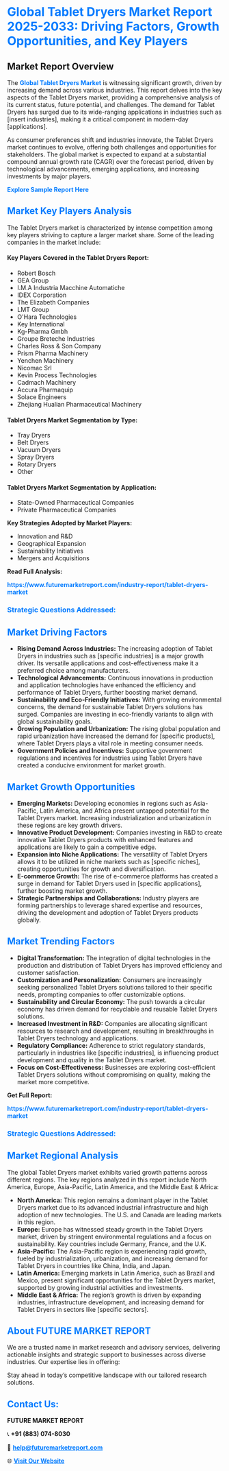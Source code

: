 <h1 style="color: #007BFF;">Global Tablet Dryers Market Report 2025-2033: Driving Factors, Growth Opportunities, and Key Players</h1>

<section id="overview">
<h2>Market Report Overview</h2>
<p>The <a href="https://www.futuremarketreport.com/industry-report/tablet-dryers-market" style="color: #007BFF; text-decoration: none;"><strong>Global Tablet Dryers Market</strong></a> is witnessing significant growth, driven by increasing demand across various industries. This report delves into the key aspects of the Tablet Dryers market, providing a comprehensive analysis of its current status, future potential, and challenges. The demand for Tablet Dryers has surged due to its wide-ranging applications in industries such as [insert industries], making it a critical component in modern-day [applications].</p>
<p>As consumer preferences shift and industries innovate, the Tablet Dryers market continues to evolve, offering both challenges and opportunities for stakeholders. The global market is expected to expand at a substantial compound annual growth rate (CAGR) over the forecast period, driven by technological advancements, emerging applications, and increasing investments by major players.</p>
</section>

<section id="overview">
<p><a href="https://www.futuremarketreport.com/request-sample/reportId=92735" style="color: #007BFF; text-decoration: none;"><strong>Explore Sample Report Here</strong></a></p>
</section>

<section id="key-players">
<h2 style="color: #007BFF;">Market Key Players Analysis</h2>
<p>The Tablet Dryers market is characterized by intense competition among key players striving to capture a larger market share. Some of the leading companies in the market include:</p>
<h4>Key Players Covered in the Tablet Dryers Report:</h4>
<ul><li>Robert Bosch</li><li>GEA Group</li><li>I.M.A Industria Macchine Automatiche</li><li>IDEX Corporation</li><li>The Elizabeth Companies</li><li>LMT Group</li><li>O&#039;Hara Technologies</li><li>Key International</li><li>Kg-Pharma Gmbh</li><li>Groupe Breteche Industries</li><li>Charles Ross &amp; Son Company</li><li>Prism Pharma Machinery</li><li>Yenchen Machinery</li><li>Nicomac Srl</li><li>Kevin Process Technologies</li><li>Cadmach Machinery</li><li>Accura Pharmaquip</li><li>Solace Engineers</li><li>Zhejiang Hualian Pharmaceutical Machinery</li></ul>
<h4>Tablet Dryers Market Segmentation by Type:</h4>
<ul><li>Tray Dryers</li><li>Belt Dryers</li><li>Vacuum Dryers</li><li>Spray Dryers</li><li>Rotary Dryers</li><li>Other</li></ul>

<h4>Tablet Dryers Market Segmentation by Application:</h4>
<ul><li>State-Owned Pharmaceutical Companies</li><li>Private Pharmaceutical Companies</li></ul>
<p><strong>Key Strategies Adopted by Market Players:</strong></p>
<ul>
<li>Innovation and R&D</li>
<li>Geographical Expansion</li>
<li>Sustainability Initiatives</li>
<li>Mergers and Acquisitions</li>
</ul>
</section>

<section>
<p><strong>Read Full Analysis: </strong></p><a href="https://www.futuremarketreport.com/industry-report/tablet-dryers-market" style="color: #007BFF; text-decoration: none;"><strong>https://www.futuremarketreport.com/industry-report/tablet-dryers-market</strong></a>
<h3 style="color: #007BFF;">Strategic Questions Addressed:</h3>
</section>

<section id="driving-factors">
<h2 style="color: #007BFF;">Market Driving Factors</h2>
<ul>
<li><strong>Rising Demand Across Industries:</strong> The increasing adoption of Tablet Dryers in industries such as [specific industries] is a major growth driver. Its versatile applications and cost-effectiveness make it a preferred choice among manufacturers.</li>
<li><strong>Technological Advancements:</strong> Continuous innovations in production and application technologies have enhanced the efficiency and performance of Tablet Dryers, further boosting market demand.</li>
<li><strong>Sustainability and Eco-Friendly Initiatives:</strong> With growing environmental concerns, the demand for sustainable Tablet Dryers solutions has surged. Companies are investing in eco-friendly variants to align with global sustainability goals.</li>
<li><strong>Growing Population and Urbanization:</strong> The rising global population and rapid urbanization have increased the demand for [specific products], where Tablet Dryers plays a vital role in meeting consumer needs.</li>
<li><strong>Government Policies and Incentives:</strong> Supportive government regulations and incentives for industries using Tablet Dryers have created a conducive environment for market growth.</li>
</ul>
</section>

<section id="growth-opportunities">
<h2 style="color: #007BFF;">Market Growth Opportunities</h2>
<ul>
<li><strong>Emerging Markets:</strong> Developing economies in regions such as Asia-Pacific, Latin America, and Africa present untapped potential for the Tablet Dryers market. Increasing industrialization and urbanization in these regions are key growth drivers.</li>
<li><strong>Innovative Product Development:</strong> Companies investing in R&D to create innovative Tablet Dryers products with enhanced features and applications are likely to gain a competitive edge.</li>
<li><strong>Expansion into Niche Applications:</strong> The versatility of Tablet Dryers allows it to be utilized in niche markets such as [specific niches], creating opportunities for growth and diversification.</li>
<li><strong>E-commerce Growth:</strong> The rise of e-commerce platforms has created a surge in demand for Tablet Dryers used in [specific applications], further boosting market growth.</li>
<li><strong>Strategic Partnerships and Collaborations:</strong> Industry players are forming partnerships to leverage shared expertise and resources, driving the development and adoption of Tablet Dryers products globally.</li>
</ul>
</section>

<section id="trending-factors">
<h2 style="color: #007BFF;">Market Trending Factors</h2>
<ul>
<li><strong>Digital Transformation:</strong> The integration of digital technologies in the production and distribution of Tablet Dryers has improved efficiency and customer satisfaction.</li>
<li><strong>Customization and Personalization:</strong> Consumers are increasingly seeking personalized Tablet Dryers solutions tailored to their specific needs, prompting companies to offer customizable options.</li>
<li><strong>Sustainability and Circular Economy:</strong> The push towards a circular economy has driven demand for recyclable and reusable Tablet Dryers solutions.</li>
<li><strong>Increased Investment in R&D:</strong> Companies are allocating significant resources to research and development, resulting in breakthroughs in Tablet Dryers technology and applications.</li>
<li><strong>Regulatory Compliance:</strong> Adherence to strict regulatory standards, particularly in industries like [specific industries], is influencing product development and quality in the Tablet Dryers market.</li>
<li><strong>Focus on Cost-Effectiveness:</strong> Businesses are exploring cost-efficient Tablet Dryers solutions without compromising on quality, making the market more competitive.</li>
</ul>
</section>

<section>
<p><strong>Get Full Report: </strong></p><a href="https://www.futuremarketreport.com/industry-report/tablet-dryers-market" style="color: #007BFF; text-decoration: none;"><strong>https://www.futuremarketreport.com/industry-report/tablet-dryers-market</strong></a>
<h3 style="color: #007BFF;">Strategic Questions Addressed:</h3>
</section>


<section id="regional-analysis">
<h2 style="color: #007BFF;">Market Regional Analysis</h2>
<p>The global Tablet Dryers market exhibits varied growth patterns across different regions. The key regions analyzed in this report include North America, Europe, Asia-Pacific, Latin America, and the Middle East & Africa:</p>
<ul>
<li><strong>North America:</strong> This region remains a dominant player in the Tablet Dryers market due to its advanced industrial infrastructure and high adoption of new technologies. The U.S. and Canada are leading markets in this region.</li>
<li><strong>Europe:</strong> Europe has witnessed steady growth in the Tablet Dryers market, driven by stringent environmental regulations and a focus on sustainability. Key countries include Germany, France, and the U.K.</li>
<li><strong>Asia-Pacific:</strong> The Asia-Pacific region is experiencing rapid growth, fueled by industrialization, urbanization, and increasing demand for Tablet Dryers in countries like China, India, and Japan.</li>
<li><strong>Latin America:</strong> Emerging markets in Latin America, such as Brazil and Mexico, present significant opportunities for the Tablet Dryers market, supported by growing industrial activities and investments.</li>
<li><strong>Middle East & Africa:</strong> The region’s growth is driven by expanding industries, infrastructure development, and increasing demand for Tablet Dryers in sectors like [specific sectors].</li>
</ul>
</section>

<footer>
<h2 style="color: #007BFF;">About FUTURE MARKET REPORT</h2>
<p>We are a trusted name in market research and advisory services, delivering actionable insights and strategic support to businesses across diverse industries. Our expertise lies in offering:</p>

<p>Stay ahead in today’s competitive landscape with our tailored research solutions.</p>

<h2 style="color: #007BFF;">Contact Us:</h2>
<p><strong>FUTURE MARKET REPORT</strong></p>
<p>📞 <strong>+91 (883) 074-8030</strong></p>
<p>📧 <strong><a href="mailto:help@futuremarketreport.com" style="color: #007BFF;">help@futuremarketreport.com</a></strong></p>
<p>🌐 <strong><a href="https://www.futuremarketreport.com/" style="color: #007BFF;">Visit Our Website</a></strong></p>
</footer>